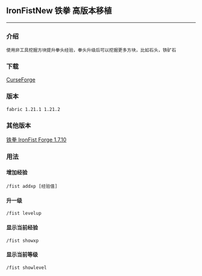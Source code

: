 ## IronFistNew 铁拳 高版本移植

---

### 介绍
    使用非工具挖掘方块提升拳头经验，拳头升级后可以挖掘更多方块，比如石头，铁矿石

### 下载
[CurseForge](https://www.curseforge.com/minecraft/mc-mods/ironfistnew)

### 版本
    fabric 1.21.1 1.21.2




### 其他版本
[铁拳 IronFist Forge 1.7.10](https://www.mcmod.cn/class/4229.html)   


### 用法
#### 增加经验
    /fist addxp [经验值]
#### 升一级
    /fist levelup
#### 显示当前经验
    /fist showxp
#### 显示当前等级
    /fist showlevel
